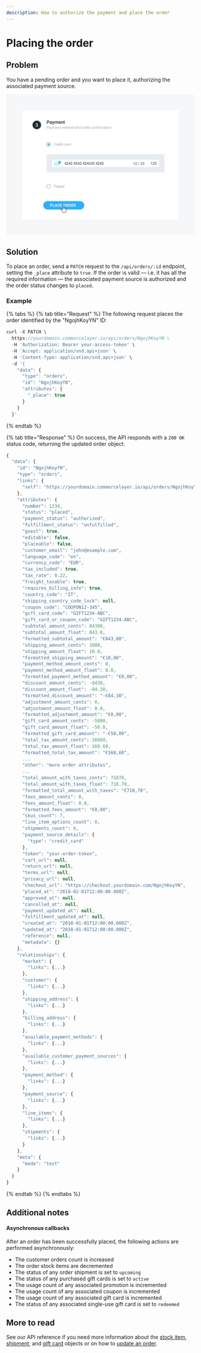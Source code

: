 ```yaml
---
description: How to authorize the payment and place the order
---
```


# Placing the order

## Problem

You have a pending order and you want to place it, authorizing the associated payment source.

![A sample checkout last step](../.gitbook/assets/place-order-cover.jpg)

## Solution

To place an order, send a `PATCH` request to the `/api/orders/:id` endpoint, setting the `_place` attribute to `true`. If the order is valid — i.e. it has all the required information — the associated payment source is authorized and the order status changes to `placed`.

### Example

{% tabs %}
{% tab title="Request" %}
 The following request places the order identified by the "NgojhKoyYN" ID:

```javascript
curl -X PATCH \
  https://yourdomain.commercelayer.io/api/orders/NgojhKoyYN \
  -H 'Authorization: Bearer your-access-token' \
  -H 'Accept: application/vnd.api+json' \
  -H 'Content-Type: application/vnd.api+json' \
  -d '{
    "data": {
      "type": "orders",
      "id": "NgojhKoyYN",
      "attributes": {
        "_place": true
      }
    }
  }'
```
{% endtab %}

{% tab title="Response" %}
On success, the API responds with a `200 OK` status code, returning the updated order object:

```javascript
{
  "data": {
    "id": "NgojhKoyYN",
    "type": "orders",
    "links": {
      "self": "https://yourdomain.commercelayer.io/api/orders/NgojhKoyYN"
    },
    "attributes": {
      "number": 1234,
      "status": "placed",
      "payment_status": "authorized",
      "fulfillment_status": "unfulfilled",
      "guest": true,
      "editable": false,
      "placeable": false,
      "customer_email": "john@example.com",
      "language_code": "en",
      "currency_code": "EUR",
      "tax_included": true,
      "tax_rate": 0.22,
      "freight_taxable": true,
      "requires_billing_info": true,
      "country_code": "IT",
      "shipping_country_code_lock": null,
      "coupon_code": "COUPON12-345",
      "gift_card_code": "GIFT1234-ABC",
      "gift_card_or_coupon_code": "GIFT1234-ABC",
      "subtotal_amount_cents": 84300,
      "subtotal_amount_float": 843.0,
      "formatted_subtotal_amount": "€843,00",
      "shipping_amount_cents": 1000,
      "shipping_amount_float": 10.0,
      "formatted_shipping_amount": "€10,00",
      "payment_method_amount_cents": 0,
      "payment_method_amount_float": 0.0,
      "formatted_payment_method_amount": "€0,00",
      "discount_amount_cents": -8430,
      "discount_amount_float": -84.30,
      "formatted_discount_amount": "-€84,30",
      "adjustment_amount_cents": 0,
      "adjustment_amount_float": 0.0,
      "formatted_adjustment_amount": "€0,00",
      "gift_card_amount_cents": -5000,
      "gift_card_amount_float": -50.0,
      "formatted_gift_card_amount": "-€50,00",
      "total_tax_amount_cents": 16860,
      "total_tax_amount_float": 168.60,
      "formatted_total_tax_amount": "€168,60",
      ...
      "other": "more order attributes",
      ...
      "total_amount_with_taxes_cents": 71870,
      "total_amount_with_taxes_float": 718.70,
      "formatted_total_amount_with_taxes": "€718,70",
      "fees_amount_cents": 0,
      "fees_amount_float": 0.0,
      "formatted_fees_amount": "€0,00",
      "skus_count": 7,
      "line_item_options_count": 0,
      "shipments_count": 0,
      "payment_source_details": {
        "type": "credit_card"
      },
      "token": "your-order-token",
      "cart_url": null,
      "return_url": null,
      "terms_url": null,
      "privacy_url": null,
      "checkout_url": "https://checkout.yourdomain.com/NgojhKoyYN",
      "placed_at": "2018-02-01T12:00:00.000Z",
      "approved_at": null,
      "cancelled_at": null,
      "payment_updated_at": null,
      "fulfillment_updated_at": null,
      "created_at": "2018-01-01T12:00:00.000Z",
      "updated_at": "2018-01-01T12:00:00.000Z",
      "reference": null,
      "metadata": {}
    },
    "relationships": {
      "market": {
        "links": {...}
      },
      "customer": {
        "links": {...}
      },
      "shipping_address": {
        "links": {...}
      },
      "billing_address": {
        "links": {...}
      },
      "available_payment_methods": {
        "links": {...}
      },
      "available_customer_payment_sources": {
        "links": {...}
      },
      "payment_method": {
        "links": {...}
      },
      "payment_source": {
        "links": {...}
      },
      "line_items": {
        "links": {...}
      },
      "shipments": {
        "links": {...}
      }
    },
    "meta": {
      "mode": "test"
    }
  }
}
```
{% endtab %}
{% endtabs %}

## Additional notes

#### Asynchronous callbacks

After an order has been successfully placed, the following actions are performed asynchronously:

* The customer orders count is increased
* The order stock items are decremented
* The status of any order shipment is set to `upcoming`
* The status of any purchased gift cards is set to `active`
* The usage count of any associated promotion is incremented
* The usage count of any associated coupon is incremented
* The usage count of any associated gift card is incremented
* The status of any associated single-use gift card is set to `redeemed`

## More to read

See our API reference if you need more information about the [stock item](https://docs.commercelayer.io/api/resources/stock_items), [shipment](https://docs.commercelayer.io/api/resources/shipments), and [gift card](https://docs.commercelayer.io/api/resources/gift_cards) objects or on how to [update an order](https://docs.commercelayer.io/api/resources/orders/update_order).

